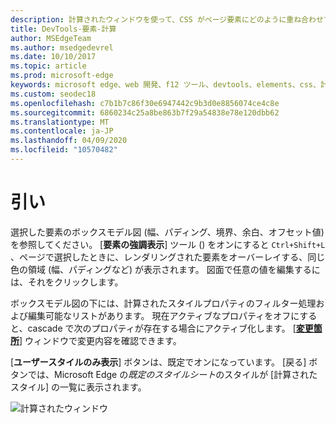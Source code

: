 ```yaml
---
description: 計算されたウィンドウを使って、CSS がページ要素にどのように重ね合わせて計算されるかを理解する
title: DevTools-要素-計算
author: MSEdgeTeam
ms.author: msedgedevrel
ms.date: 10/10/2017
ms.topic: article
ms.prod: microsoft-edge
keywords: microsoft edge、web 開発、f12 ツール、devtools、elements、css、計算値、ボックスモデル
ms.custom: seodec18
ms.openlocfilehash: c7b1b7c86f30e6947442c9b3d0e8856074ce4c8e
ms.sourcegitcommit: 6860234c25a8be863b7f29a54838e78e120dbb62
ms.translationtype: MT
ms.contentlocale: ja-JP
ms.lasthandoff: 04/09/2020
ms.locfileid: "10570482"
---
```

# 引い

選択した要素のボックスモデル図 (幅、パディング、境界、余白、オフセット値) を参照してください。 [**要素の強調表示**] ツール () をオンにすると `Ctrl+Shift+L` 、ページで選択したときに、レンダリングされた要素をオーバーレイする、同じ色の領域 (幅、パディングなど) が表示されます。 図面で任意の値を編集するには、それをクリックします。 

ボックスモデル図の下には、計算されたスタイルプロパティのフィルター処理および編集可能なリストがあります。 現在アクティブなプロパティをオフにすると、cascade で次のプロパティが存在する場合にアクティブ化します。 [[**変更箇所**](./changes.md)] ウィンドウで変更内容を確認できます。

[**ユーザースタイルのみ表示**] ボタンは、既定でオンになっています。 [戻る] ボタンでは、Microsoft Edge の*既定のスタイルシート*のスタイルが [計算されたスタイル] の一覧に表示されます。

![計算されたウィンドウ](../media/elements_computed.png)